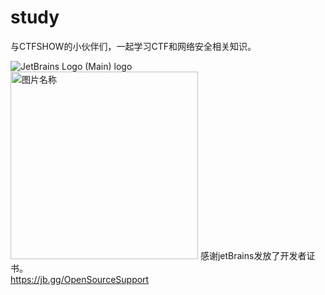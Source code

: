 # study
与CTFSHOW的小伙伴们，一起学习CTF和网络安全相关知识。

![JetBrains Logo (Main) logo]( =300)   
 <img src="https://resources.jetbrains.com/storage/products/company/brand/logos/jb_beam.png" width = "300" height = "300" alt="图片名称" />
感谢jetBrains发放了开发者证书。   
https://jb.gg/OpenSourceSupport
